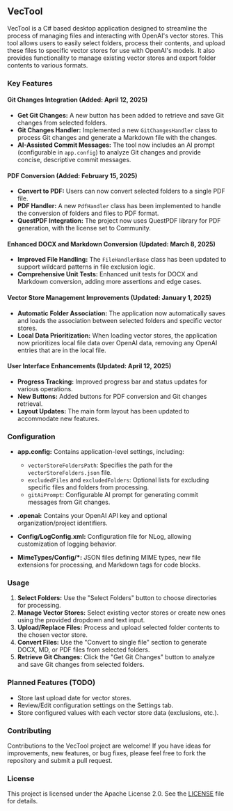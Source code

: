 ## VecTool

VecTool is a C# based desktop application designed to streamline the process of managing files and interacting with OpenAI's vector stores. This tool allows users to easily select folders, process their contents, and upload these files to specific vector stores for use with OpenAI's models. It also provides functionality to manage existing vector stores and export folder contents to various formats.

### Key Features

#### Git Changes Integration (Added: April 12, 2025)

- **Get Git Changes:** A new button has been added to retrieve and save Git changes from selected folders.
- **Git Changes Handler:** Implemented a new `GitChangesHandler` class to process Git changes and generate a Markdown file with the changes.
- **AI-Assisted Commit Messages:** The tool now includes an AI prompt (configurable in `app.config`) to analyze Git changes and provide concise, descriptive commit messages.

#### PDF Conversion (Added: February 15, 2025)

- **Convert to PDF:** Users can now convert selected folders to a single PDF file.
- **PDF Handler:** A new `PdfHandler` class has been implemented to handle the conversion of folders and files to PDF format.
- **QuestPDF Integration:** The project now uses QuestPDF library for PDF generation, with the license set to Community.

#### Enhanced DOCX and Markdown Conversion (Updated: March 8, 2025)

- **Improved File Handling:** The `FileHandlerBase` class has been updated to support wildcard patterns in file exclusion logic.
- **Comprehensive Unit Tests:** Enhanced unit tests for DOCX and Markdown conversion, adding more assertions and edge cases.

#### Vector Store Management Improvements (Updated: January 1, 2025)

- **Automatic Folder Association:** The application now automatically saves and loads the association between selected folders and specific vector stores.
- **Local Data Prioritization:** When loading vector stores, the application now prioritizes local file data over OpenAI data, removing any OpenAI entries that are in the local file.

#### User Interface Enhancements (Updated: April 12, 2025)

- **Progress Tracking:** Improved progress bar and status updates for various operations.
- **New Buttons:** Added buttons for PDF conversion and Git changes retrieval.
- **Layout Updates:** The main form layout has been updated to accommodate new features.

### Configuration

- **app.config:** Contains application-level settings, including:
  - `vectorStoreFoldersPath`: Specifies the path for the `vectorStoreFolders.json` file.
  - `excludedFiles` and `excludedFolders`: Optional lists for excluding specific files and folders from processing.
  - `gitAiPrompt`: Configurable AI prompt for generating commit messages from Git changes.

- **.openai:** Contains your OpenAI API key and optional organization/project identifiers.
- **Config/LogConfig.xml:** Configuration file for NLog, allowing customization of logging behavior.
- **MimeTypes/Config/\*:** JSON files defining MIME types, new file extensions for processing, and Markdown tags for code blocks.

### Usage

1. **Select Folders:** Use the "Select Folders" button to choose directories for processing.
2. **Manage Vector Stores:** Select existing vector stores or create new ones using the provided dropdown and text input.
3. **Upload/Replace Files:** Process and upload selected folder contents to the chosen vector store.
4. **Convert Files:** Use the "Convert to single file" section to generate DOCX, MD, or PDF files from selected folders.
5. **Retrieve Git Changes:** Click the "Get Git Changes" button to analyze and save Git changes from selected folders.

### Planned Features (TODO)

- Store last upload date for vector stores.
- Review/Edit configuration settings on the Settings tab.
- Store configured values with each vector store data (exclusions, etc.).

### Contributing

Contributions to the VecTool project are welcome! If you have ideas for improvements, new features, or bug fixes, please feel free to fork the repository and submit a pull request.

### License

This project is licensed under the Apache License 2.0. See the [LICENSE](LICENSE-2.0.txt) file for details.
